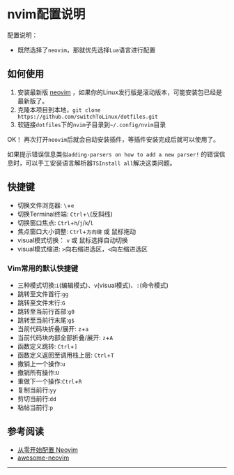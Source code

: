 # nvim配置说明

配置说明：
- 既然选择了`neovim`，那就优先选择`Lua`语言进行配置


## 如何使用

1. 安装最新版 [neovim](https://github.com/neovim/neovim) ，如果你的Linux发行版是滚动版本，可能安装包已经是最新版了。
2. 克隆本项目到本地，`git clone https://github.com/switchToLinux/dotfiles.git` 
3. 软链接`dotfiles`下的`nvim`子目录到`~/.config/nvim`目录

OK！ 再次打开`neovim`后就会自动安装插件，等插件安装完成后就可以使用了。

如果提示错误信息类似`adding-parsers on how to add a new parser!` 的错误信息时，可以手工安装语言解析器`TSInstall all`解决这类问题。

## 快捷键

- 切换文件浏览器: `\`+`e`
- 切换Terminal终端: `Ctrl`+`\`(反斜线)
- 切换窗口焦点: `Ctrl`+`h`/`j`/`k`/`l` 
- 焦点窗口大小调整: `Ctrl`+`方向键` 或 鼠标拖动
- visual模式切换： `v` 或 鼠标选择自动切换
- visual模式缩进: `>`向右缩进选区，`<`向左缩进选区


### Vim常用的默认快捷键

- 三种模式切换:`i`(编辑模式)、`v`(visual模式)、`:`(命令模式)
- 跳转至文件首行:`gg`
- 跳转至文件末行:`G`
- 跳转至当前行首部:`g0`
- 跳转至当前行末尾:`g$`
- 当前代码块折叠/展开: `z`+`a`
- 当前代码块内部全部折叠/展开: `z`+`A`
- 函数定义跳转: `Ctrl`+`]`
- 函数定义返回至调用栈上层: `Ctrl`+`T`
- 撤销上一个操作:`u`
- 撤销所有操作:`U`
- 重做下一个操作:`Ctrl`+`R`
- 复制当前行:`yy`
- 剪切当前行:`dd`
- 粘帖当前行:`p`

## 参考阅读

- [从零开始配置 Neovim](https://martinlwx.github.io/zh-cn/config-neovim-from-scratch/#%E5%AE%89%E8%A3%85%E6%8F%92%E4%BB%B6%E7%AE%A1%E7%90%86%E5%99%A8)
- [awesome-neovim](https://github.com/rockerBOO/awesome-neovim)

---
